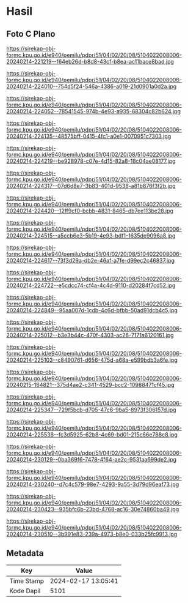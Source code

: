 # Hasil

## Foto C Plano

https://sirekap-obj-formc.kpu.go.id/e940/pemilu/pdpr/51/04/02/20/08/5104022008006-20240214-221219--f64eb26d-b8d8-43cf-b8ea-ac11bace8bad.jpg

https://sirekap-obj-formc.kpu.go.id/e940/pemilu/pdpr/51/04/02/20/08/5104022008006-20240214-224010--754d5f24-546a-4386-a019-21d0901a0d2a.jpg

https://sirekap-obj-formc.kpu.go.id/e940/pemilu/pdpr/51/04/02/20/08/5104022008006-20240214-224052--78541545-974b-4e93-a935-68304c82b624.jpg

https://sirekap-obj-formc.kpu.go.id/e940/pemilu/pdpr/51/04/02/20/08/5104022008006-20240214-224135--48575bff-0415-4fc1-a0e1-0070951c7303.jpg

https://sirekap-obj-formc.kpu.go.id/e940/pemilu/pdpr/51/04/02/20/08/5104022008006-20240214-224219--be928978-c07e-4d15-82a8-18c04ae08177.jpg

https://sirekap-obj-formc.kpu.go.id/e940/pemilu/pdpr/51/04/02/20/08/5104022008006-20240214-224317--07d6d8e7-3b83-401d-9538-a81b876f3f2b.jpg

https://sirekap-obj-formc.kpu.go.id/e940/pemilu/pdpr/51/04/02/20/08/5104022008006-20240214-224420--12ff9cf0-bcbb-4831-8465-db7ee113be28.jpg

https://sirekap-obj-formc.kpu.go.id/e940/pemilu/pdpr/51/04/02/20/08/5104022008006-20240214-224515--a5ccb6e3-5b19-4e93-bdf1-1635de9096a8.jpg

https://sirekap-obj-formc.kpu.go.id/e940/pemilu/pdpr/51/04/02/20/08/5104022008006-20240214-224617--73f3d29a-db2e-46af-a7fe-d99ec2c46837.jpg

https://sirekap-obj-formc.kpu.go.id/e940/pemilu/pdpr/51/04/02/20/08/5104022008006-20240214-224722--e5cdcc74-cf4a-4c4d-9110-d20284f7cd52.jpg

https://sirekap-obj-formc.kpu.go.id/e940/pemilu/pdpr/51/04/02/20/08/5104022008006-20240214-224849--95aa007d-1cdb-4c6d-bfbb-50ad91dcb4c5.jpg

https://sirekap-obj-formc.kpu.go.id/e940/pemilu/pdpr/51/04/02/20/08/5104022008006-20240214-225012--b3e3b44c-470f-4303-ac26-7171a6120161.jpg

https://sirekap-obj-formc.kpu.go.id/e940/pemilu/pdpr/51/04/02/20/08/5104022008006-20240214-225103--c8490761-d656-475d-a68a-e599bdb3a6fe.jpg

https://sirekap-obj-formc.kpu.go.id/e940/pemilu/pdpr/51/04/02/20/08/5104022008006-20240215-164821--375d4ae2-c341-4529-bcc2-10988471cf45.jpg

https://sirekap-obj-formc.kpu.go.id/e940/pemilu/pdpr/51/04/02/20/08/5104022008006-20240214-225347--729f5bcb-d705-47c6-9ba5-8973f306157d.jpg

https://sirekap-obj-formc.kpu.go.id/e940/pemilu/pdpr/51/04/02/20/08/5104022008006-20240214-225538--fc3d5925-62b8-4c69-bd01-215c66e788c8.jpg

https://sirekap-obj-formc.kpu.go.id/e940/pemilu/pdpr/51/04/02/20/08/5104022008006-20240214-230129--0ba369f6-7478-4f64-ae2c-9531aa699de2.jpg

https://sirekap-obj-formc.kpu.go.id/e940/pemilu/pdpr/51/04/02/20/08/5104022008006-20240214-230240--d7c4c579-98e7-4293-9a55-3d79d96eaf73.jpg

https://sirekap-obj-formc.kpu.go.id/e940/pemilu/pdpr/51/04/02/20/08/5104022008006-20240214-230423--935bfc6b-23bd-4768-ac16-30e74860ba49.jpg

https://sirekap-obj-formc.kpu.go.id/e940/pemilu/pdpr/51/04/02/20/08/5104022008006-20240214-230510--3b991e83-239a-4973-b8e0-033b25fc9913.jpg


## Metadata

| Key        | Value               |
| ---------- | ------------------- |
| Time Stamp | 2024-02-17 13:05:41 |
| Kode Dapil | 5101                |



